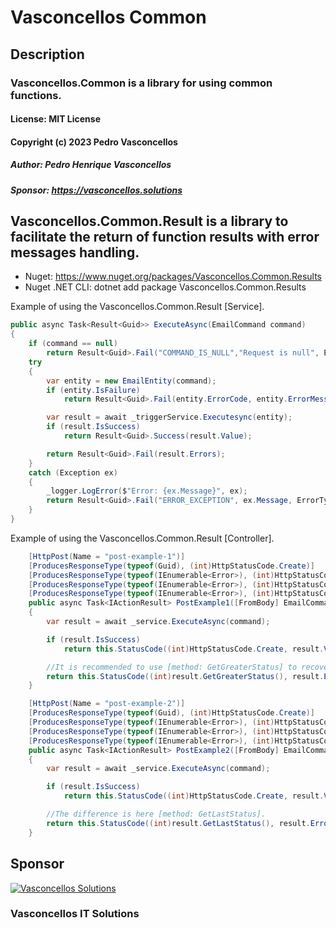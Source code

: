 # Vasconcellos Common

## Description
### Vasconcellos.Common is a library for using common functions.
#### License: MIT License
#### Copyright (c) 2023 Pedro Vasconcellos
##### Author: Pedro Henrique Vasconcellos
##### Sponsor: https://vasconcellos.solutions

## Vasconcellos.Common.Result is a library to facilitate the return of function results with error messages handling.
- Nuget: https://www.nuget.org/packages/Vasconcellos.Common.Results
- Nuget .NET CLI: dotnet add package Vasconcellos.Common.Results

Example of using the Vasconcellos.Common.Result [Service].
```csharp
public async Task<Result<Guid>> ExecuteAsync(EmailCommand command)
{
    if (command == null)
        return Result<Guid>.Fail("COMMAND_IS_NULL","Request is null", ErrorType.BadDomain);
    try
    {
        var entity = new EmailEntity(command);
        if (entity.IsFailure)
            return Result<Guid>.Fail(entity.ErrorCode, entity.ErrorMessage, ErrorType.BadDomain);

        var result = await _triggerService.Executesync(entity);
        if (result.IsSuccess)
            return Result<Guid>.Success(result.Value);

        return Result<Guid>.Fail(result.Errors);
    }
    catch (Exception ex)
    {
        _logger.LogError($"Error: {ex.Message}", ex);
        return Result<Guid>.Fail("ERROR_EXCEPTION", ex.Message, ErrorType.Unexpected);
    }
}
```
Example of using the Vasconcellos.Common.Result [Controller].
```csharp
    [HttpPost(Name = "post-example-1")]
    [ProducesResponseType(typeof(Guid), (int)HttpStatusCode.Create)]
    [ProducesResponseType(typeof(IEnumerable<Error>), (int)HttpStatusCode.BadRequest)]
    [ProducesResponseType(typeof(IEnumerable<Error>), (int)HttpStatusCode.NotFound)]
    [ProducesResponseType(typeof(IEnumerable<Error>), (int)HttpStatusCode.InternalServerError)]
    public async Task<IActionResult> PostExample1([FromBody] EmailCommand command)
    {
        var result = await _service.ExecuteAsync(command);

        if (result.IsSuccess)
            return this.StatusCode((int)HttpStatusCode.Create, result.Value);

        //It is recommended to use [method: GetGreaterStatus] to recover the last most serious error.
        return this.StatusCode((int)result.GetGreaterStatus(), result.Errors);
    }

    [HttpPost(Name = "post-example-2")]
    [ProducesResponseType(typeof(Guid), (int)HttpStatusCode.Create)]
    [ProducesResponseType(typeof(IEnumerable<Error>), (int)HttpStatusCode.BadRequest)]
    [ProducesResponseType(typeof(IEnumerable<Error>), (int)HttpStatusCode.NotFound)]
    [ProducesResponseType(typeof(IEnumerable<Error>), (int)HttpStatusCode.InternalServerError)]
    public async Task<IActionResult> PostExample2([FromBody] EmailCommand command)
    {
        var result = await _service.ExecuteAsync(command);

        if (result.IsSuccess)
            return this.StatusCode((int)HttpStatusCode.Create, result.Value);

        //The difference is here [method: GetLastStatus].
        return this.StatusCode((int)result.GetLastStatus(), result.Errors); 
    }
```


## Sponsor
[![Vasconcellos Solutions](https://vasconcellos.solutions/assets/open-source/images/company/vasconcellos-solutions-small-icon.jpg)](https://www.vasconcellos.solutions)
### Vasconcellos IT Solutions